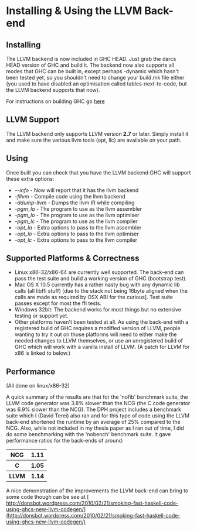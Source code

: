 # Installing & Using the LLVM Back-end

## Installing


The LLVM backend is now included in GHC HEAD. Just grab the darcs HEAD version of GHC and build it. The backend now also supports all modes that GHC can be built in, except perhaps -dynamic which hasn't been tested yet, so you shouldn't need to change your build.mk file either (you used to have disabled an optimisation called tables-next-to-code, but the LLVM backend supports that now).


For instructions on building GHC go [ here](http://hackage.haskell.org/trac/ghc/wiki/Building)

## LLVM Support


The LLVM backend only supports LLVM version **2.7** or later. Simply install it and make sure the various llvm tools (opt, llc) are available on your path.

## Using


Once built you can check that you have the LLVM backend GHC will support these extra options:

- *--info* - Now will report that it has the llvm backend
- *-fllvm* - Compile code using the llvm backend
- *-ddump-llvm* - Dumps the llvm IR while compiling
- *-pgm_la* - The program to use as the llvm assembler
- *-pgm_lo* - The program to use as the llvm optimiser
- *-pgm_lc* - The program to use as the llvm compiler
- *-opt_la* - Extra options to pass to the llvm assembler
- *-opt_lo* - Extra options to pass to the llvm optimiser
- *-opt_lc* - Extra options to pass to the llvm compiler

## Supported Platforms & Correctness

- Linux x86-32/x86-64 are currently well supported. The back-end can pass the test suite and build a working version of GHC (bootstrap test).
- Mac OS X 10.5 currently has a rather nasty bug with any dynamic lib calls (all libffi stuff) \[due to the stack not being 16byte aligned when the calls are made as required by OSX ABI for the curious\]. Test suite passes except for most the ffi tests.
- Windows 32bit: The backend works for most things but no extensive testing or support yet.
- Other platforms haven't been tested at all. As using the back-end with a registered build of GHC requires a modified version of LLVM, people wanting to try it out on those platforms will need to either make the needed changes to LLVM themselves, or use an unregistered build of GHC which will work with a vanilla install of LLVM. (A patch for LLVM for x86 is linked to below.)

## Performance


(All done on linux/x86-32)


A quick summary of the results are that for the 'nofib' benchmark suite, the LLVM code generator was 3.8% slower than the NCG (the C code generator was 6.9% slower than the NCG). The DPH project includes a benchmark suite which I (David Terei) also ran and for this type of code using the LLVM back-end shortened the runtime by an average of 25% compared to the NCG. Also, while not included in my thesis paper as I ran out of time, I did do some benchmarking with the 'nobench' benchmark suite. It gave performance ratios for the back-ends of around:

<table><tr><th>NCG </th>
<th> 1.11
</th></tr>
<tr><th>C </th>
<th> 1.05
</th></tr>
<tr><th>LLVM </th>
<th> 1.14
</th></tr></table>


A nice demonstration of the improvements the LLVM back-end can bring to some code though can be see at [ http://donsbot.wordpress.com/2010/02/21/smoking-fast-haskell-code-using-ghcs-new-llvm-codegen/](http://donsbot.wordpress.com/2010/02/21/smoking-fast-haskell-code-using-ghcs-new-llvm-codegen/)